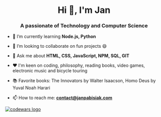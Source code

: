 <h1 align="center">Hi 👋, I'm Jan</h1>
<h3 align="center">A passionate of Technology and Computer Science</h3>

- 🌱 I’m currently learning **Node.js, Python**

- 👯 I’m looking to collaborate on fun projects 😄

- 💬 Ask me about **HTML, CSS, JavaScript, NPM, SQL, GIT**

- ♥ I'm keen on coding, philosophy, reading books, video games, electronic music and bicycle touring 

- 📚 Favorite books: The Innovators by Walter Isaacson, Homo Deus by Yuval Noah Harari

- 📫 How to reach me: **contact@janpabisiak.com**

<a href="https://www.codewars.com/users/janpabisiak"><img alt="codewars logo" src="https://www.codewars.com/users/janpabisiak/badges/large"></a>
